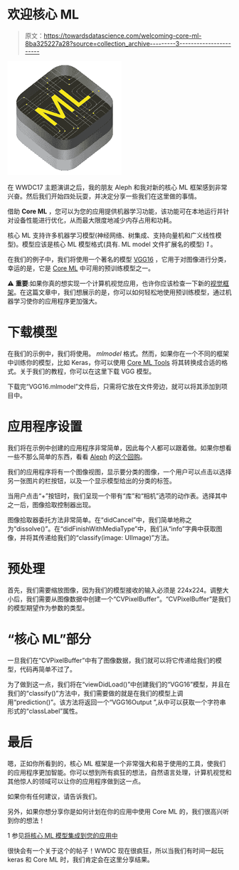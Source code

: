 # 欢迎核心 ML

> 原文：<https://towardsdatascience.com/welcoming-core-ml-8ba325227a28?source=collection_archive---------3----------------------->

![](img/3132df341d43f8cfb3865714fd8bcee9.png)

在 WWDC17 主题演讲之后，我的朋友 Aleph 和我对新的核心 ML 框架感到非常兴奋。然后我们开始四处玩耍，并决定分享一些我们在这里做的事情。

借助 **Core ML** ，您可以为您的应用提供机器学习功能，该功能可在本地运行并针对设备性能进行优化，从而最大限度地减少内存占用和功耗。

核心 ML 支持许多机器学习模型(神经网络、树集成、支持向量机和广义线性模型)。模型应该是核心 ML 模型格式(具有. ML model 文件扩展名的模型) *1* 。

在我们的例子中，我们将使用一个著名的模型 [VGG16](https://arxiv.org/abs/1409.1556) ，它用于对图像进行分类，幸运的是，它是 [Core ML](https://developer.apple.com/machine-learning/) 中可用的预训练模型之一。

⚠️ **重要**:如果你真的想实现一个计算机视觉应用，也许你应该检查一下新的[视觉框架](https://developer.apple.com/documentation/vision)。在这篇文章中，我们想展示的是，你可以如何轻松地使用预训练模型，通过机器学习使你的应用程序更加强大。

# 下载模型

在我们的示例中，我们将使用。 *mlmodel* 格式。然而，如果你在一个不同的框架中训练你的模型，比如 Keras，你可以使用 [Core ML Tools](https://pypi.python.org/pypi/coremltools) 将其转换成合适的格式。关于我们的教程，你可以在这里下载 VGG 模型。

下载完“VGG16.mlmodel”文件后，只需将它放在文件旁边，就可以将其添加到项目中。

# 应用程序设置

我们将在示例中创建的应用程序非常简单，因此每个人都可以跟着做。如果你想看一些不那么简单的东西，看看 [Aleph](https://github.com/alaphao) 的[这个回购](https://github.com/alaphao/CoreMLExample)。

我们的应用程序将有一个图像视图，显示要分类的图像，一个用户可以点击以选择另一张图片的栏按钮，以及一个显示模型给出的分类的标签。

当用户点击“+”按钮时，我们呈现一个带有“库”和“相机”选项的动作表。选择其中之一后，图像拾取控制器出现。

图像拾取器委托方法非常简单。在“didCancel”中，我们简单地称之为“dissolve()”。在“didFinishWithMediaType”中，我们从“info”字典中获取图像，并将其传递给我们的“classify(image: UIImage)”方法。

# 预处理

首先，我们需要缩放图像，因为我们的模型接收的输入必须是 224x224。调整大小后，我们需要从图像数据中创建一个“CVPixelBuffer”。“CVPixelBuffer”是我们的模型期望作为参数的类型。

# “核心 ML”部分

一旦我们在“CVPixelBuffer”中有了图像数据，我们就可以将它传递给我们的模型，代码再简单不过了。

为了做到这一点，我们将在“viewDidLoad()”中创建我们的“VGG16”模型，并且在我们的“classify()”方法中，我们需要做的就是在我们的模型上调用“prediction()”。该方法将返回一个“VGG16Output ”,从中可以获取一个字符串形式的“classLabel”属性。

# 最后

嗯，正如你所看到的，核心 ML 框架是一个非常强大和易于使用的工具，使我们的应用程序更加智能。你可以想到所有疯狂的想法，自然语言处理，计算机视觉和其他惊人的领域可以让你的应用程序做到这一点。

如果你有任何建议，请告诉我们。

另外，如果你想分享你是如何计划在你的应用中使用 Core ML 的，我们很高兴听到你的想法！

1 参见[将核心 ML 模型集成到您的应用中](https://developer.apple.com/documentation/coreml/integrating_a_core_ml_model_into_your_app)

很快会有一个关于这个的帖子！WWDC 现在很疯狂，所以当我们有时间一起玩 keras 和 Core ML 时，我们肯定会在这里分享结果。